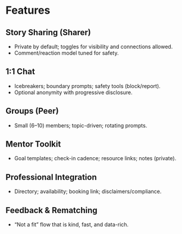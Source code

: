 # Features

## Story Sharing (Sharer)
- Private by default; toggles for visibility and connections allowed.
- Comment/reaction model tuned for safety.

## 1:1 Chat
- Icebreakers; boundary prompts; safety tools (block/report).
- Optional anonymity with progressive disclosure.

## Groups (Peer)
- Small (6–10) members; topic-driven; rotating prompts.

## Mentor Toolkit
- Goal templates; check-in cadence; resource links; notes (private).

## Professional Integration
- Directory; availability; booking link; disclaimers/compliance.

## Feedback & Rematching
- “Not a fit” flow that is kind, fast, and data-rich.

